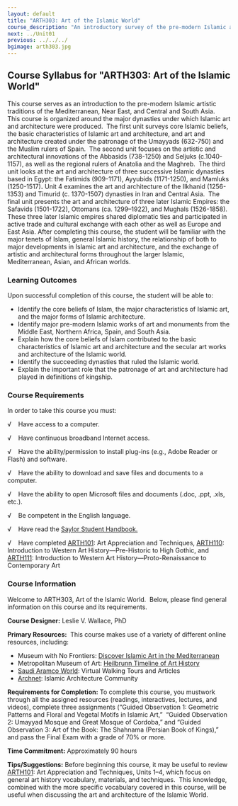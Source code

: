 ```yaml
---
layout: default
title: "ARTH303: Art of the Islamic World"
course_description: "An introductory survey of the pre-modern Islamic artistic and architectural traditions of the Islamic dynasties in the Mediterranean, Near East, and Central and South Asia."
next: ../Unit01
previous: ../../../
bgimage: arth303.jpg
---
```

Course Syllabus for "ARTH303: Art of the Islamic World"
-------------------------------------------------------

This course serves as an introduction to the pre-modern Islamic artistic
traditions of the Mediterranean, Near East, and Central and South Asia. 
This course is organized around the major dynasties under which Islamic
art and architecture were produced.  The first unit surveys core Islamic
beliefs, the basic characteristics of Islamic art and architecture, and
art and architecture created under the patronage of the Umayyads
(632-750) and the Muslim rulers of Spain.  The second unit focuses on
the artistic and architectural innovations of the Abbasids (738-1250)
and Seljuks (c.1040-1157), as well as the regional rulers of Anatolia
and the Maghreb.  The third unit looks at the art and architecture of
three successive Islamic dynasties based in Egypt: the Fatimids
(909-1171), Ayyubids (1171-1250), and Mamluks (1250-1517)**.** Unit 4
examines the art and architecture of the Ilkhanid (1256-1353) and
Timurid (c. 1370-1507) dynasties in Iran and Central Asia.  The final
unit presents the art and architecture of three later Islamic Empires:
the Safavids (1501-1722), Ottomans (ca. 1299–1922), and Mughals
(1526-1858).  These three later Islamic empires shared diplomatic ties
and participated in active trade and cultural exchange with each other
as well as Europe and East Asia. After completing this course, the
student will be familiar with the major tenets of Islam, general Islamic
history, the relationship of both to major developments in Islamic art
and architecture, and the exchange of artistic and architectural forms
throughout the larger Islamic, Mediterranean, Asian, and African worlds.

### Learning Outcomes

Upon successful completion of this course, the student will be able
to:  
  

-   Identify the core beliefs of Islam, the major characteristics of
    Islamic art, and the major forms of Islamic architecture.
-   Identify major pre-modern Islamic works of art and monuments from
    the Middle East, Northern Africa, Spain, and South Asia.
-   Explain how the core beliefs of Islam contributed to the basic
    characteristics of Islamic art and architecture and the secular art
    works and architecture of the Islamic world.
-   Identify the succeeding dynasties that ruled the Islamic world.
-   Explain the important role that the patronage of art and
    architecture had played in definitions of kingship.

### Course Requirements

In order to take this course you must:  
  
 √    Have access to a computer.  
  
 √    Have continuous broadband Internet access.  
  
 √    Have the ability/permission to install plug-ins (e.g., Adobe
Reader or Flash) and software.  
  
 √    Have the ability to download and save files and documents to a
computer.  
  
 √    Have the ability to open Microsoft files and documents (.doc,
.ppt, .xls, etc.).  
  
 √    Be competent in the English language.

√    Have read the [Saylor Student
Handbook.](http://www.saylor.org/site/wp-content/uploads/2012/05/Saylor-StudentHandbook.pdf)

√    Have completed [ARTH101](http://www.saylor.org/courses/arth101/):
Art Appreciation and Techniques,
[ARTH110](http://www.saylor.org/arth110): Introduction to Western Art
History—Pre-Historic to High Gothic, and
[ARTH111](http://www.saylor.org/courses/arth111/): Introduction to
Western Art History—Proto-Renaissance to Contemporary Art

### Course Information

Welcome to ARTH303, Art of the Islamic World.  Below, please find
general information on this course and its requirements. 

**Course Designer:** Leslie V. Wallace, PhD

**Primary Resources:**  This course makes use of a variety of different
online resources, including:

-   Museum with No Frontiers: [Discover Islamic Art in the
    Mediterranean](http://www.discoverislamicart.org/exhibitions/ISL/)
-   Metropolitan Museum of Art: [Heilbrunn Timeline of Art
    History](http://www.metmuseum.org/toah/)
-   [Saudi Aramco World](http://www.saudiaramcoworld.com/issue/201102/):
    Virtual Walking Tours and Articles
-   [Archnet](https://archnet.org/lobby/): Islamic Architecture
    Community

**Requirements for Completion:** To complete this course, you mustwork
through all the assigned resources (readings, interactives, lectures,
and videos), complete three assignments (“Guided Observation 1:
Geometric Patterns and Floral and Vegetal Motifs in Islamic Art,” 
“Guided Observation 2: Umayyad Mosque and Great Mosque of Cordoba,” and
“Guided Observation 3: Art of the Book: The Shahnama (Persian Book of
Kings),” and pass the Final Exam with a grade of 70% or more.

**Time Commitment:** Approximately 90 hours

**Tips/Suggestions:** Before beginning this course, it may be useful to
review [ARTH101](http://www.saylor.org/courses/arth101/): Art
Appreciation and Techniques, Units 1–4, which focus on general art
history vocabulary, materials, and techniques.  This knowledge, combined
with the more specific vocabulary covered in this course, will be useful
when discussing the art and architecture of the Islamic World.



